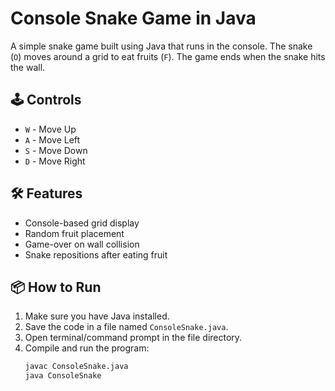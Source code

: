 
# Console Snake Game in Java

A simple snake game built using Java that runs in the console. The snake (`O`) moves around a grid to eat fruits (`F`). The game ends when the snake hits the wall.

## 🕹️ Controls

- `W` - Move Up  
- `A` - Move Left  
- `S` - Move Down  
- `D` - Move Right

## 🛠️ Features

- Console-based grid display
- Random fruit placement
- Game-over on wall collision
- Snake repositions after eating fruit

## 📦 How to Run

1. Make sure you have Java installed.
2. Save the code in a file named `ConsoleSnake.java`.
3. Open terminal/command prompt in the file directory.
4. Compile and run the program:
   ```bash
   javac ConsoleSnake.java
   java ConsoleSnake
